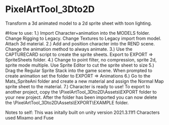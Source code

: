 # PixelArtTool_3Dto2D
 Transform a 3d animated model to a 2d sprite sheet with toon lighting.

#How to use:
1.) Import Character+animation into the MODELS folder. Change Rigging to Legacy. Change Textures to Legacy import from model. Attach 3d material. 
2.) Add and position character into the REND scene. Change the animation method to always animate.
3.) Use the CAPTURECARD script to create the sprite sheets. Export to EXPORT => SpriteSheets folder. 
4.) Change to point filter, no compression, sprite 2d, sprite mode multiple. Use Sprite Editor to cut the sprite sheet to size
5.) Drag the Regular Sprite Stack into the game scene. When prompted to create animation set the folder to EXPORT => Animations
6.) Go to the Mats_SpriteAni folder and create a new material and assign the Normal Map sprite sheet to the material. 
7.) Character is ready to use! To export to another project, copy the \PixelArtTool_3Dto2D\Assets\EXPORT folder to your new project. After the folder has been imported you can now delete the \PixelArtTool_3Dto2D\Assets\EXPORT\EXAMPLE folder. 

Notes to self:
This was initally built on unity version 2021.3.11f1
Characters used Mixamo and Fuse
